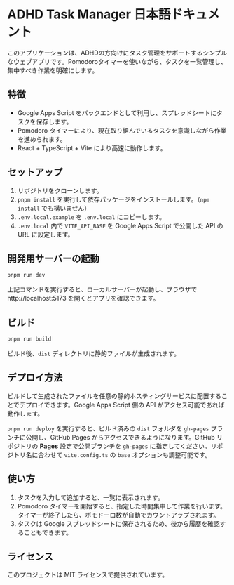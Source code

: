 # ADHD Task Manager 日本語ドキュメント

このアプリケーションは、ADHDの方向けにタスク管理をサポートするシンプルなウェブアプリです。Pomodoroタイマーを使いながら、タスクを一覧管理し、集中すべき作業を明確にします。

## 特徴

- Google Apps Script をバックエンドとして利用し、スプレッドシートにタスクを保存します。
- Pomodoro タイマーにより、現在取り組んでいるタスクを意識しながら作業を進められます。
- React + TypeScript + Vite により高速に動作します。

## セットアップ

1. リポジトリをクローンします。
2. `pnpm install` を実行して依存パッケージをインストールします。（`npm install` でも構いません）
3. `.env.local.example` を `.env.local` にコピーします。
4. `.env.local` 内で `VITE_API_BASE` を Google Apps Script で公開した API の URL に設定します。

## 開発用サーバーの起動

```bash
pnpm run dev
```

上記コマンドを実行すると、ローカルサーバーが起動し、ブラウザで http://localhost:5173 を開くとアプリを確認できます。

## ビルド

```bash
pnpm run build
```

ビルド後、`dist` ディレクトリに静的ファイルが生成されます。

## デプロイ方法

ビルドして生成されたファイルを任意の静的ホスティングサービスに配置することでデプロイできます。Google Apps Script 側の API がアクセス可能であれば動作します。

`pnpm run deploy` を実行すると、ビルド済みの `dist` フォルダを `gh-pages` ブランチに公開し、GitHub Pages からアクセスできるようになります。GitHub リポジトリの **Pages** 設定で公開ブランチを `gh-pages` に指定してください。リポジトリ名に合わせて `vite.config.ts` の `base` オプションも調整可能です。

## 使い方

1. タスクを入力して追加すると、一覧に表示されます。
2. Pomodoro タイマーを開始すると、指定した時間集中して作業を行います。タイマーが終了したら、ポモドーロ数が自動でカウントアップされます。
3. タスクは Google スプレッドシートに保存されるため、後から履歴を確認することもできます。

## ライセンス

このプロジェクトは MIT ライセンスで提供されています。

